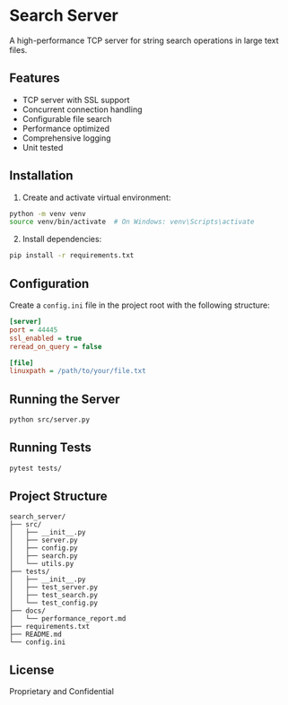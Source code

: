 # Search Server

A high-performance TCP server for string search operations in large text files.

## Features

- TCP server with SSL support
- Concurrent connection handling
- Configurable file search
- Performance optimized
- Comprehensive logging
- Unit tested

## Installation

1. Create and activate virtual environment:
```bash
python -m venv venv
source venv/bin/activate  # On Windows: venv\Scripts\activate
```

2. Install dependencies:
```bash
pip install -r requirements.txt
```

## Configuration

Create a `config.ini` file in the project root with the following structure:
```ini
[server]
port = 44445
ssl_enabled = true
reread_on_query = false

[file]
linuxpath = /path/to/your/file.txt
```

## Running the Server

```bash
python src/server.py
```

## Running Tests

```bash
pytest tests/
```

## Project Structure

```
search_server/
├── src/
│   ├── __init__.py
│   ├── server.py
│   ├── config.py
│   ├── search.py
│   └── utils.py
├── tests/
│   ├── __init__.py
│   ├── test_server.py
│   ├── test_search.py
│   └── test_config.py
├── docs/
│   └── performance_report.md
├── requirements.txt
├── README.md
└── config.ini
```

## License

Proprietary and Confidential 